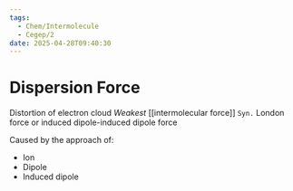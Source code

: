 ```yaml
---
tags:
  - Chem/Intermolecule
  - Cegep/2
date: 2025-04-28T09:40:30
---
```


# Dispersion Force

Distortion of electron cloud
*Weakest* [[intermolecular force]]
`Syn.` London force or induced dipole-induced dipole force

Caused by the approach of:

- Ion
- Dipole
- Induced dipole
